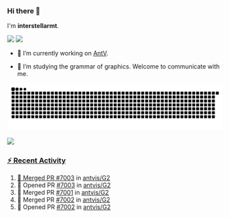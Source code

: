### Hi there 👋

I'm **interstellarmt**.

[![](https://img.shields.io/endpoint?url=https://awards.antv.vision/interstellarmt-g2-contributor.json)](https://github.com/antvis/g2)
[![](https://img.shields.io/endpoint?url=https://awards.antv.vision/interstellarmt-gpt-vis-contributor.json)](https://github.com/antvis/gpt-vis)

- 🔭 I’m currently working on [AntV](https://github.com/antvis).

- 📖 I’m studying the grammar of graphics. Welcome to communicate with me.

![](https://raw.githubusercontent.com/interstellarmt/interstellarmt/refs/heads/output/github-contribution-grid-snake.svg)
<div>
  <a href="https://github.com/interstellarmt">
  <img height="180em" src="https://github-readme-stats-eight-theta.vercel.app/api?username=interstellarmt&show_icons=true&include_all_commits=true&count_private=true&theme=tokyonight"/>
</div>
    
### :zap: Recent Activity

<!--START_SECTION:activity-->
1. 🎉 Merged PR [#7003](https://github.com/antvis/G2/pull/7003) in [antvis/G2](https://github.com/antvis/G2)
2. 💪 Opened PR [#7003](https://github.com/antvis/G2/pull/7003) in [antvis/G2](https://github.com/antvis/G2)
3. 🎉 Merged PR [#7001](https://github.com/antvis/G2/pull/7001) in [antvis/G2](https://github.com/antvis/G2)
4. 🎉 Merged PR [#7002](https://github.com/antvis/G2/pull/7002) in [antvis/G2](https://github.com/antvis/G2)
5. 💪 Opened PR [#7002](https://github.com/antvis/G2/pull/7002) in [antvis/G2](https://github.com/antvis/G2)
<!--END_SECTION:activity-->

